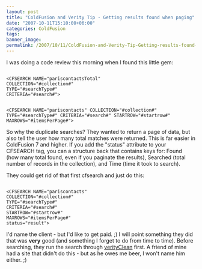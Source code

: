 ```yaml
---
layout: post
title: "ColdFusion and Verity Tip - Getting results found when paging"
date: "2007-10-11T15:10:00+06:00"
categories: ColdFusion 
tags: 
banner_image: 
permalink: /2007/10/11/ColdFusion-and-Verity-Tip-Getting-results-found-when-paging
---
```


I was doing a code review this morning when I found this little gem:

<code>
&lt;CFSEARCH NAME="pariscontactsTotal"                    COLLECTION="#collection#"
TYPE="#searchType#"
CRITERIA="#search#"&gt;

&lt;CFSEARCH NAME="pariscontacts"
COLLECTION="#collection#"
TYPE="#searchType#"
CRITERIA="#search#"
STARTROW="#startrow#"
MAXROWS="#itemsPerPage#"&gt;
</code>

So why the duplicate searches? They wanted to return a page of data, but also tell the user how many total matches were returned. This is far easier in ColdFusion 7 and higher. If you add the "status" attribute to your CFSEARCH tag, you can a structure back that contains keys for: Found (how many total found, even if you paginate the results), Searched (total number of records in the collection), and Time (time it took to search).

They could get rid of that first cfsearch and just do this:

<code>
&lt;CFSEARCH NAME="pariscontacts"
COLLECTION="#collection#"
TYPE="#searchType#"
CRITERIA="#search#"
STARTROW="#startrow#"
MAXROWS="#itemsPerPage#"
status="result"&gt;
</code>

I'd name the client - but I'd like to get paid. ;) I will point something they did that was <b>very</b> good (and something I forget to do from time to time). Before searching, they run the search through <a href="http://www.cflib.org/udf.cfm/verityclean">verityClean</a> first. A friend of mine had a site that didn't do this - but as he owes me beer, I won't name him either. ;)